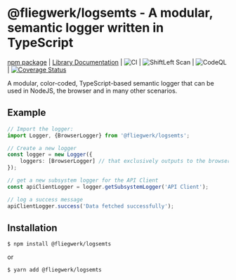 # @fliegwerk/logsemts - A modular, semantic logger written in TypeScript

[npm package](https://npmjs.com/package/@fliegwerk/logsemts)
| [Library Documentation](https://fliegwerk.github.io/logsemts)
| ![CI](https://github.com/fliegwerk/logsemts/workflows/CI/badge.svg)
| ![ShiftLeft Scan](https://github.com/fliegwerk/logsemts/workflows/ShiftLeft%20Scan/badge.svg)
| ![CodeQL](https://github.com/fliegwerk/logsemts/workflows/CodeQL/badge.svg)
| [![Coverage Status](https://coveralls.io/repos/github/fliegwerk/logsemts/badge.svg?branch=master)](https://coveralls.io/github/fliegwerk/logsemts?branch=master)

A modular, color-coded, TypeScript-based semantic logger that can be used in NodeJS, the browser and in many other scenarios.

## Example

```ts
// Import the logger:
import Logger, {BrowserLogger} from '@fliegwerk/logsemts';

// Create a new logger
const logger = new Logger({
    loggers: [BrowserLogger] // that exclusively outputs to the browser dev tools
});

// get a new subsystem logger for the API Client
const apiClientLogger = logger.getSubsystemLogger('API Client'); 

// log a success message 
apiClientLogger.success('Data fetched successfully');
```

## Installation
```shell script
$ npm install @fliegwerk/logsemts
```

or

```shell script
$ yarn add @fliegwerk/logsemts
```
